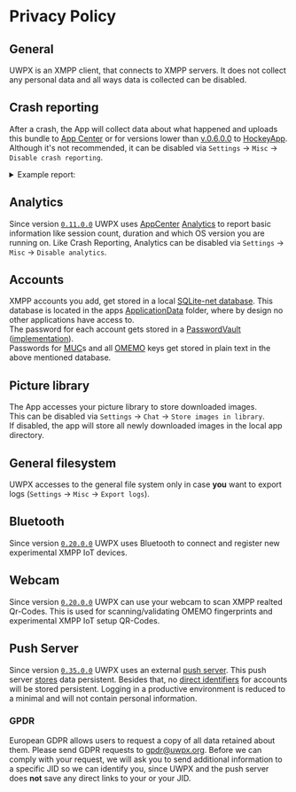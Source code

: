 # Privacy Policy

## General
UWPX is an XMPP client, that connects to XMPP servers.
It does not collect any personal data and all ways data is collected can be disabled.

## Crash reporting
After a crash, the App will collect data about what happened and uploads this bundle to [App Center](https://appcenter.ms) or for versions lower than [v.0.6.0.0](https://github.com/UWPX/UWPX-Client/releases/tag/v.0.6.0.0) to [HockeyApp](https://hockeyapp.net/features/crashreports/).  
Although it's not recommended, it can be disabled via `Settings` -> `Misc` -> `Disable crash reporting`.

<details>
<summary>Example report:</summary>
<pre>
Incident Identifier: 9f87a925-2d28-40d1-9612-02b3c8cfc1d7
CrashReporter Key:   t7vgZ+qEyZITMCMsMVzbTvb7V0n6zB7UmdlztKvfoBk=
Hardware Model:      Z270-HD3P
Identifier:      UWP_XMPP_Client
Version:         0.1.0.0

Date/Time:       2017-12-24T11:46:21.022Z
OS Version:      Windows 10.0.16299.125
Report Version:  104

Exception Type:  System.AggregateException
Crashed Thread:  2

Application Specific Information:
A Task's exception(s) were not observed either by Waiting on the Task or accessing its Exception property. As a result, the unobserved exception was rethrown by the finalizer thread. (Object reference not set to an instance of an object.)

Exception Stack:
unknown location
Data_Manager2.Classes.DBManager.ImageManager.<>c__DisplayClass9_0.<<contiuneAllDownloads>b__0>d.MoveNext()
</pre>
</details>

## Analytics
Since version [`0.11.0.0`](https://github.com/UWPX/UWPX-Client/releases/tag/v.0.11.0.0) UWPX uses [AppCenter](https://appcenter.ms) [Analytics](https://docs.microsoft.com/en-us/appcenter/analytics/) to report basic information like session count, duration and which OS version you are running on.
Like Crash Reporting, Analytics can be disabled via `Settings` -> `Misc` -> `Disable analytics`.

## Accounts
XMPP accounts you add, get stored in a local [SQLite-net database](https://github.com/praeclarum/sqlite-net). This database is located in the apps [ApplicationData](https://docs.microsoft.com/en-us/uwp/api/windows.storage.applicationdata) folder, where by design no other applications have access to.  
The password for each account gets stored in a [PasswordVault](https://docs.microsoft.com/en-us/uwp/api/windows.security.credentials.passwordvault) ([implementation](https://github.com/UWPX/UWPX-Client/blob/master/Data_Manager2/Classes/Vault.cs)).  
Passwords for [MUC](https://xmpp.org/extensions/xep-0045.html)s and all [OMEMO](https://xmpp.org/extensions/xep-0384.html) keys get stored in plain text in the above mentioned database.

## Picture library
The App accesses your picture library to store downloaded images.  
This can be disabled via `Settings` -> `Chat` -> `Store images in library`.  
If disabled, the app will store all newly downloaded images in the local app directory.

## General filesystem
UWPX accesses to the general file system only in case **you** want to export logs (`Settings` -> `Misc` -> `Export logs`).

## Bluetooth
Since version [`0.20.0.0`](https://github.com/UWPX/UWPX-Client/releases/tag/v.0.20.0.0) UWPX uses Bluetooth to connect and register new experimental XMPP IoT devices.

## Webcam
Since version [`0.20.0.0`](https://github.com/UWPX/UWPX-Client/releases/tag/v.0.20.0.0) UWPX can use your webcam to scan XMPP realted Qr-Codes. This is used for scanning/validating OMEMO fingerprints and experimental XMPP IoT setup QR-Codes.

## Push Server
Since version [`0.35.0.0`](https://github.com/UWPX/UWPX-Client/releases/tag/v.0.35.0.0) UWPX uses an external [push server](https://github.com/UWPX/UWPX-Push-Server#uwpx-push-server). This push server [stores](https://github.com/UWPX/UWPX-Push-Server#what-the-push-server-stores) data persistent. Besides that, no [direct identifiers](https://github.com/UWPX/UWPX-Push-Server#update-push-accounts) for accounts will be stored persistent. Logging in a productive environment is reduced to a minimal and will not contain personal information.

### GPDR
European GDPR allows users to request a copy of all data retained about them. Please send GDPR requests to [gpdr@uwpx.org](mailto:gpdr@uwpx.org).
Before we can comply with your request, we will ask you to send additional information to a specific JID so we can identify you, since UWPX and the push server does **not** save any direct links to your or your JID.
